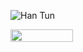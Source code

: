 ![Han Tun](https://github.com/xhanwt/xhanwt/blob/master/profileCard-Github.png)

<img align="left" width="100" height="20" src="https://hits-app.vercel.app/hits?url=https://github.com/xhanwt&bgRight=9BD3DD" />
